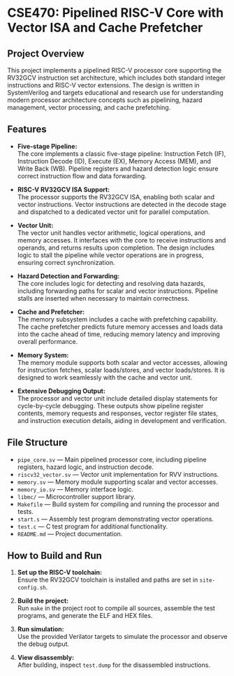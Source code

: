 # CSE470: Pipelined RISC-V Core with Vector ISA and Cache Prefetcher

## Project Overview

This project implements a pipelined RISC-V processor core supporting the RV32GCV instruction set architecture, which includes both standard integer instructions and RISC-V vector extensions. The design is written in SystemVerilog and targets educational and research use for understanding modern processor architecture concepts such as pipelining, hazard management, vector processing, and cache prefetching.

## Features

- **Five-stage Pipeline:**  
  The core implements a classic five-stage pipeline: Instruction Fetch (IF), Instruction Decode (ID), Execute (EX), Memory Access (MEM), and Write Back (WB). Pipeline registers and hazard detection logic ensure correct instruction flow and data forwarding.

- **RISC-V RV32GCV ISA Support:**  
  The processor supports the RV32GCV ISA, enabling both scalar and vector instructions. Vector instructions are detected in the decode stage and dispatched to a dedicated vector unit for parallel computation.

- **Vector Unit:**  
  The vector unit handles vector arithmetic, logical operations, and memory accesses. It interfaces with the core to receive instructions and operands, and returns results upon completion. The design includes logic to stall the pipeline while vector operations are in progress, ensuring correct synchronization.

- **Hazard Detection and Forwarding:**  
  The core includes logic for detecting and resolving data hazards, including forwarding paths for scalar and vector instructions. Pipeline stalls are inserted when necessary to maintain correctness.

- **Cache and Prefetcher:**  
  The memory subsystem includes a cache with prefetching capability. The cache prefetcher predicts future memory accesses and loads data into the cache ahead of time, reducing memory latency and improving overall performance.

- **Memory System:**  
  The memory module supports both scalar and vector accesses, allowing for instruction fetches, scalar loads/stores, and vector loads/stores. It is designed to work seamlessly with the cache and vector unit.

- **Extensive Debugging Output:**  
  The processor and vector unit include detailed display statements for cycle-by-cycle debugging. These outputs show pipeline register contents, memory requests and responses, vector register file states, and instruction execution details, aiding in development and verification.

## File Structure

- `pipe_core.sv` — Main pipelined processor core, including pipeline registers, hazard logic, and instruction decode.
- `riscv32_vector.sv` — Vector unit implementation for RVV instructions.
- `memory.sv` — Memory module supporting scalar and vector accesses.
- `memory_io.sv` — Memory interface logic.
- `libmc/` — Microcontroller support library.
- `Makefile` — Build system for compiling and running the processor and tests.
- `start.s` — Assembly test program demonstrating vector operations.
- `test.c` — C test program for additional functionality.
- `README.md` — Project documentation.

## How to Build and Run

1. **Set up the RISC-V toolchain:**  
   Ensure the RV32GCV toolchain is installed and paths are set in `site-config.sh`.

2. **Build the project:**  
   Run `make` in the project root to compile all sources, assemble the test programs, and generate the ELF and HEX files.

3. **Run simulation:**  
   Use the provided Verilator targets to simulate the processor and observe the debug output.

4. **View disassembly:**  
   After building, inspect `test.dump` for the disassembled instructions.



